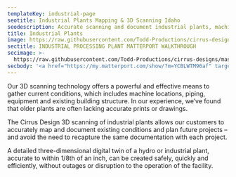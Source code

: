 ```yaml
---
templateKey: industrial-page
seotitle: Industrial Plants Mapping & 3D Scanning Idaho
seodescription: Accurate scanning and document industrial plants, machine locations, concrete scanning, confined space scanning, and piping for 3D viewing In Idaho
title: Industrial Plants
image: https://raw.githubusercontent.com/Todd-Productions/cirrus-designs/master/src/img/content/industial%20plants/industial-4.jpg
sectitle: INDUSTRIAL PROCESSING PLANT MATTERPORT WALKTHROUGH
secimage: >-
  https://raw.githubusercontent.com/Todd-Productions/cirrus-designs/master/src/img/content/industial%20plants/industial-3.jpg
secbody: '<a href="https://my.matterport.com/show/?m=YCBLWTM96af" target="_blank">GENERATE A 2D BLUEPRINT FROM A 3D SCAN</a>'
---
```


Our 3D scanning technology offers a powerful and effective means to gather current conditions, which includes machine locations, piping, equipment and existing building structure. In our experience, we’ve found that older plants are often lacking accurate prints or drawings.

The Cirrus Design 3D scanning of industrial plants allows our customers to accurately map and document existing conditions and plan future projects – and avoid the need to recapture the same documentation with each project.

A detailed three-dimensional digital twin of a hydro or industrial plant, accurate to within 1/8th of an inch, can be created safely, quickly and efficiently, without outages or disruption to the operation of the facility.
